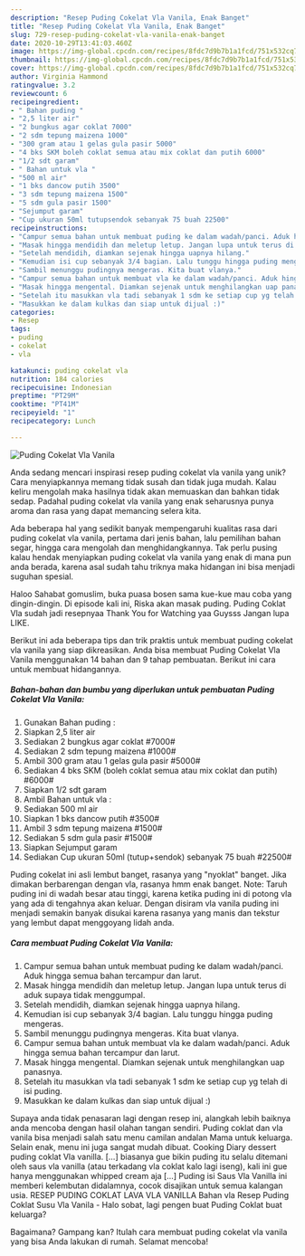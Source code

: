 ```yaml
---
description: "Resep Puding Cokelat Vla Vanila, Enak Banget"
title: "Resep Puding Cokelat Vla Vanila, Enak Banget"
slug: 729-resep-puding-cokelat-vla-vanila-enak-banget
date: 2020-10-29T13:41:03.460Z
image: https://img-global.cpcdn.com/recipes/8fdc7d9b7b1a1fcd/751x532cq70/puding-cokelat-vla-vanila-foto-resep-utama.jpg
thumbnail: https://img-global.cpcdn.com/recipes/8fdc7d9b7b1a1fcd/751x532cq70/puding-cokelat-vla-vanila-foto-resep-utama.jpg
cover: https://img-global.cpcdn.com/recipes/8fdc7d9b7b1a1fcd/751x532cq70/puding-cokelat-vla-vanila-foto-resep-utama.jpg
author: Virginia Hammond
ratingvalue: 3.2
reviewcount: 6
recipeingredient:
- " Bahan puding "
- "2,5 liter air"
- "2 bungkus agar coklat 7000"
- "2 sdm tepung maizena 1000"
- "300 gram atau 1 gelas gula pasir 5000"
- "4 bks SKM boleh coklat semua atau mix coklat dan putih 6000"
- "1/2 sdt garam"
- " Bahan untuk vla "
- "500 ml air"
- "1 bks dancow putih 3500"
- "3 sdm tepung maizena 1500"
- "5 sdm gula pasir 1500"
- "Sejumput garam"
- "Cup ukuran 50ml tutupsendok sebanyak 75 buah 22500"
recipeinstructions:
- "Campur semua bahan untuk membuat puding ke dalam wadah/panci. Aduk hingga semua bahan tercampur dan larut."
- "Masak hingga mendidih dan meletup letup. Jangan lupa untuk terus di aduk supaya tidak menggumpal."
- "Setelah mendidih, diamkan sejenak hingga uapnya hilang."
- "Kemudian isi cup sebanyak 3/4 bagian. Lalu tunggu hingga puding mengeras."
- "Sambil menunggu pudingnya mengeras. Kita buat vlanya."
- "Campur semua bahan untuk membuat vla ke dalam wadah/panci. Aduk hingga semua bahan tercampur dan larut."
- "Masak hingga mengental. Diamkan sejenak untuk menghilangkan uap panasnya."
- "Setelah itu masukkan vla tadi sebanyak 1 sdm ke setiap cup yg telah di isi puding."
- "Masukkan ke dalam kulkas dan siap untuk dijual :)"
categories:
- Resep
tags:
- puding
- cokelat
- vla

katakunci: puding cokelat vla 
nutrition: 184 calories
recipecuisine: Indonesian
preptime: "PT29M"
cooktime: "PT41M"
recipeyield: "1"
recipecategory: Lunch

---
```



![Puding Cokelat Vla Vanila](https://img-global.cpcdn.com/recipes/8fdc7d9b7b1a1fcd/751x532cq70/puding-cokelat-vla-vanila-foto-resep-utama.jpg)

Anda sedang mencari inspirasi resep puding cokelat vla vanila yang unik? Cara menyiapkannya memang tidak susah dan tidak juga mudah. Kalau keliru mengolah maka hasilnya tidak akan memuaskan dan bahkan tidak sedap. Padahal puding cokelat vla vanila yang enak seharusnya punya aroma dan rasa yang dapat memancing selera kita.

Ada beberapa hal yang sedikit banyak mempengaruhi kualitas rasa dari puding cokelat vla vanila, pertama dari jenis bahan, lalu pemilihan bahan segar, hingga cara mengolah dan menghidangkannya. Tak perlu pusing kalau hendak menyiapkan puding cokelat vla vanila yang enak di mana pun anda berada, karena asal sudah tahu triknya maka hidangan ini bisa menjadi suguhan spesial.

Haloo Sahabat gomuslim, buka puasa bosen sama kue-kue mau coba yang dingin-dingin. Di episode kali ini, Riska akan masak puding. Puding Coklat Vla sudah jadi resepnyaa Thank You for Watching yaa Guysss Jangan lupa LIKE.


Berikut ini ada beberapa tips dan trik praktis untuk membuat puding cokelat vla vanila yang siap dikreasikan. Anda bisa membuat Puding Cokelat Vla Vanila menggunakan 14 bahan dan 9 tahap pembuatan. Berikut ini cara untuk membuat hidangannya.

<!--inarticleads1-->

##### Bahan-bahan dan bumbu yang diperlukan untuk pembuatan Puding Cokelat Vla Vanila:

1. Gunakan  Bahan puding :
1. Siapkan 2,5 liter air
1. Sediakan 2 bungkus agar coklat #7000#
1. Sediakan 2 sdm tepung maizena #1000#
1. Ambil 300 gram atau 1 gelas gula pasir #5000#
1. Sediakan 4 bks SKM (boleh coklat semua atau mix coklat dan putih) #6000#
1. Siapkan 1/2 sdt garam
1. Ambil  Bahan untuk vla :
1. Sediakan 500 ml air
1. Siapkan 1 bks dancow putih #3500#
1. Ambil 3 sdm tepung maizena #1500#
1. Sediakan 5 sdm gula pasir #1500#
1. Siapkan Sejumput garam
1. Sediakan Cup ukuran 50ml (tutup+sendok) sebanyak 75 buah #22500#


Puding cokelat ini asli lembut banget, rasanya yang &#34;nyoklat&#34; banget. Jika dimakan berbarengan dengan vla, rasanya hmm enak banget. Note: Taruh puding ini di wadah besar atau tinggi, karena ketika puding ini di potong vla yang ada di tengahnya akan keluar. Dengan disiram vla vanila puding ini menjadi semakin banyak disukai karena rasanya yang manis dan tekstur yang lembut dapat menggoyang lidah anda. 

<!--inarticleads2-->

##### Cara membuat Puding Cokelat Vla Vanila:

1. Campur semua bahan untuk membuat puding ke dalam wadah/panci. Aduk hingga semua bahan tercampur dan larut.
1. Masak hingga mendidih dan meletup letup. Jangan lupa untuk terus di aduk supaya tidak menggumpal.
1. Setelah mendidih, diamkan sejenak hingga uapnya hilang.
1. Kemudian isi cup sebanyak 3/4 bagian. Lalu tunggu hingga puding mengeras.
1. Sambil menunggu pudingnya mengeras. Kita buat vlanya.
1. Campur semua bahan untuk membuat vla ke dalam wadah/panci. Aduk hingga semua bahan tercampur dan larut.
1. Masak hingga mengental. Diamkan sejenak untuk menghilangkan uap panasnya.
1. Setelah itu masukkan vla tadi sebanyak 1 sdm ke setiap cup yg telah di isi puding.
1. Masukkan ke dalam kulkas dan siap untuk dijual :)


Supaya anda tidak penasaran lagi dengan resep ini, alangkah lebih baiknya anda mencoba dengan hasil olahan tangan sendiri. Puding coklat dan vla vanila bisa menjadi salah satu menu camilan andalan Mama untuk keluarga. Selain enak, menu ini juga sangat mudah dibuat. Cooking Diary dessert puding coklat Vla vanilla. […] biasanya gue bikin puding itu selalu ditemani oleh saus vla vanilla (atau terkadang vla coklat kalo lagi iseng), kali ini gue hanya menggunakan whipped cream aja […] Puding isi Saus Vla Vanilla ini memberi kelembutan didalamnya, cocok disajikan untuk semua kalangan usia. RESEP PUDING COKLAT LAVA VLA VANILLA Bahan vla Resep Puding Coklat Susu Vla Vanila - Halo sobat, lagi pengen buat Puding Coklat buat keluarga? 

Bagaimana? Gampang kan? Itulah cara membuat puding cokelat vla vanila yang bisa Anda lakukan di rumah. Selamat mencoba!
